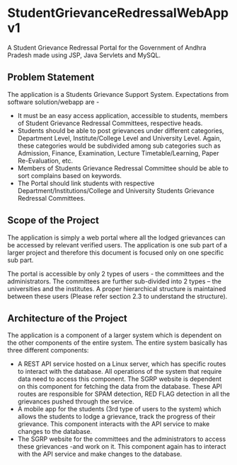 # StudentGrievanceRedressalWebAppv1

A Student Grievance Redressal Portal for the Government of Andhra Pradesh made using JSP, Java Servlets and MySQL.

## Problem Statement

The application is a Students Grievance Support System. Expectations from software solution/webapp are -
- It must be an easy access application, accessible to students, members of Student Grievance Redressal Committees, respective heads.
- Students should be able to post grievances under different categories, Department Level, Institute/College Level and University Level. Again, these categories would be subdivided among sub categories such as Admission, Finance, Examination, Lecture Timetable/Learning, Paper Re-Evaluation, etc.
- Members of Students Grievance Redressal Committee should be able to sort complains based on keywords.
- The Portal should link students with respective Department/Institutions/College and University Students Grievance Redressal Committees.

## Scope of the Project

The application is simply a web portal where all the lodged grievances can be accessed by relevant verified users. The application is one sub part of a larger project and therefore this document is focused only on one specific sub part.

The portal is accessible by only 2 types of users - the committees and the administrators. The committees are further sub-divided into 2 types – the universities and the institutes. A proper hierarchical structure is maintained between these users (Please refer section 2.3 to understand the structure).

## Architecture of the Project

The application is a component of a larger system which is dependent on the other components of the entire system. The entire system basically has three different components:
- A REST API service hosted on a Linux server, which has specific routes to interact with the database. All operations of the system that require data need to access this component. The SGRP website is dependent on this component for fetching the data from the database. These API routes are responsible for SPAM detection, RED FLAG detection in all the grievances pushed through the service.
- A mobile app for the students (3rd type of users to the system) which allows the students to lodge a grievance, track the progress of their grievance. This component interacts with the API service to make changes to the database.
- The SGRP website for the committees and the administrators to access these grievances -and work on it. This component again has to interact with the API service and make changes to the database.
